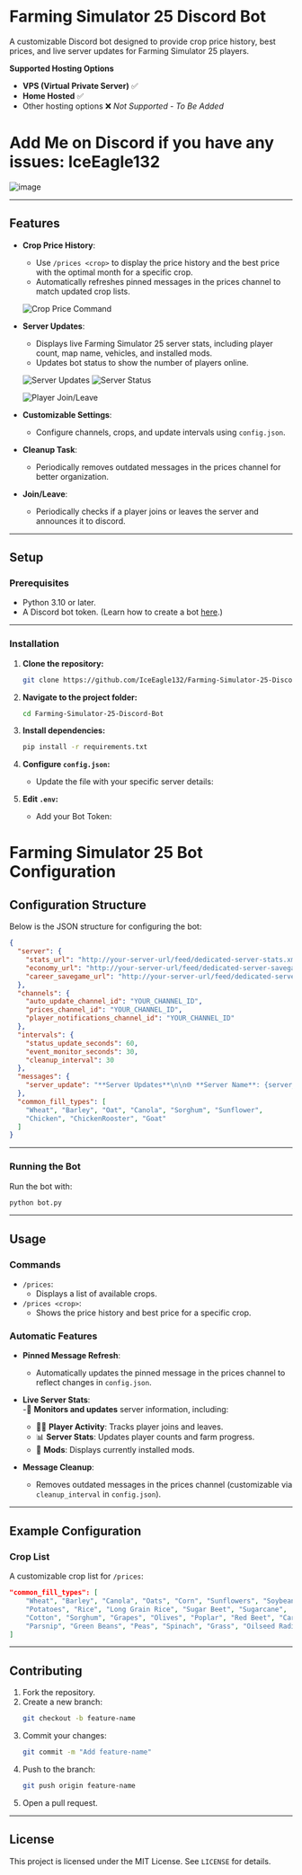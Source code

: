 # Farming Simulator 25 Discord Bot

A customizable Discord bot designed to provide crop price history, best prices, and live server updates for Farming Simulator 25 players.

**Supported Hosting Options**

- **VPS (Virtual Private Server)** ✅
- **Home Hosted** ✅
- Other hosting options ❌ *Not Supported* - *To Be Added*


# Add Me on Discord if you have any issues: IceEagle132
![image](https://github.com/user-attachments/assets/be45bb0c-58c2-4c75-a2e1-9a424bac0309)


---

## Features

- **Crop Price History**:
  - Use `/prices <crop>` to display the price history and the best price with the optimal month for a specific crop.
  - Automatically refreshes pinned messages in the prices channel to match updated crop lists.

  ![Crop Price Command](https://i.imgur.com/rsL6Z4C.png "Crop Price Command Example")
  
- **Server Updates**:
  - Displays live Farming Simulator 25 server stats, including player count, map name, vehicles, and installed mods.
  - Updates bot status to show the number of players online.

  ![Server Updates](https://i.imgur.com/iI7YWjo.png "Server Updates Example")
  ![Server Status](https://i.imgur.com/UDr5TnO.png "Server Status Example")

  ![Player Join/Leave](https://i.imgur.com/AMEgGEF.png "Join/Leave Example")

- **Customizable Settings**:
  - Configure channels, crops, and update intervals using `config.json`.

- **Cleanup Task**:
  - Periodically removes outdated messages in the prices channel for better organization.

- **Join/Leave**:
  - Periodically checks if a player joins or leaves the server and announces it to discord.

---

## Setup

### Prerequisites
- Python 3.10 or later.
- A Discord bot token. (Learn how to create a bot [here](https://discordpy.readthedocs.io/en/stable/discord.html).)

---

### Installation

1. **Clone the repository:**
   ```bash
   git clone https://github.com/IceEagle132/Farming-Simulator-25-Discord-Bot.git
   ```
   
2. **Navigate to the project folder:**
   ```bash
   cd Farming-Simulator-25-Discord-Bot
   ```

3. **Install dependencies:**
   ```bash
   pip install -r requirements.txt
   ```

4. **Configure `config.json`:**
   - Update the file with your specific server details:

5. **Edit `.env`:**
   - Add your Bot Token:

# Farming Simulator 25 Bot Configuration

## Configuration Structure
Below is the JSON structure for configuring the bot:

```json
{
  "server": {
    "stats_url": "http://your-server-url/feed/dedicated-server-stats.xml",
    "economy_url": "http://your-server-url/feed/dedicated-server-savegame.html?file=economy",
    "career_savegame_url": "http://your-server-url/feed/dedicated-server-savegame.html?file=careerSavegame"
  },
  "channels": {
    "auto_update_channel_id": "YOUR_CHANNEL_ID",
    "prices_channel_id": "YOUR_CHANNEL_ID",
    "player_notifications_channel_id": "YOUR_CHANNEL_ID"
  },
  "intervals": {
    "status_update_seconds": 60,
    "event_monitor_seconds": 30,
    "cleanup_interval": 30
  },
  "messages": {
    "server_update": "**Server Updates**\n\n🌐 **Server Name**: {server_name}\n🗺️ **Map Name**: {map_name}\n\n👥 **Players Online**: {players_online}/{player_capacity}\n⏳ **Farm Progress**: {hours}h {minutes}m\n\n📅 **Savegame Creation Date**: {creation_date}\n💾 **Last Save Date**: {last_save_date}\n\n📊 **Economic Difficulty**: {economic_difficulty}\n⏱️ **Time Scale**: {time_scale}x\n💰 **Current Money**: {current_money}\n\n🔧 **Mods**:\n{mods}"
  },
  "common_fill_types": [
    "Wheat", "Barley", "Oat", "Canola", "Sorghum", "Sunflower",
    "Chicken", "ChickenRooster", "Goat"
  ]
}
```
---

### Running the Bot

Run the bot with:
```bash
python bot.py
```

---

## Usage

### Commands

- `/prices`:
  - Displays a list of available crops.
- `/prices <crop>`:
  - Shows the price history and best price for a specific crop.

### Automatic Features

- **Pinned Message Refresh**:
  - Automatically updates the pinned message in the prices channel to reflect changes in `config.json`.

- **Live Server Stats**:  
  -📡 **Monitors and updates** server information, including:  
  - 🧍‍♂️ **Player Activity**: Tracks player joins and leaves.  
  - 📊 **Server Stats**: Updates player counts and farm progress.  
  - 🔧 **Mods**: Displays currently installed mods.

- **Message Cleanup**:
  - Removes outdated messages in the prices channel (customizable via `cleanup_interval` in `config.json`).

---

## Example Configuration

### Crop List
A customizable crop list for `/prices`:
```json
"common_fill_types": [
    "Wheat", "Barley", "Canola", "Oats", "Corn", "Sunflowers", "Soybeans",
    "Potatoes", "Rice", "Long Grain Rice", "Sugar Beet", "Sugarcane",
    "Cotton", "Sorghum", "Grapes", "Olives", "Poplar", "Red Beet", "Carrots",
    "Parsnip", "Green Beans", "Peas", "Spinach", "Grass", "Oilseed Radish"
]
```

---

## Contributing

1. Fork the repository.
2. Create a new branch:
   ```bash
   git checkout -b feature-name
   ```
3. Commit your changes:
   ```bash
   git commit -m "Add feature-name"
   ```
4. Push to the branch:
   ```bash
   git push origin feature-name
   ```
5. Open a pull request.

---

## License

This project is licensed under the MIT License. See `LICENSE` for details.
